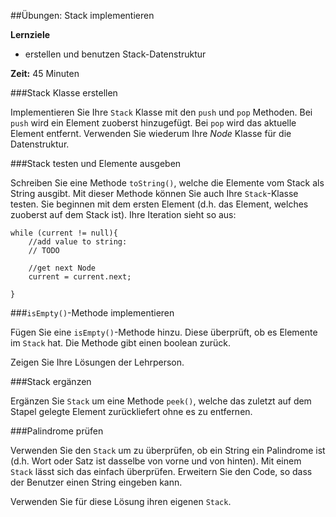 ##Übungen: Stack implementieren

**Lernziele**

* erstellen und benutzen Stack-Datenstruktur

**Zeit:** 45 Minuten

###Stack Klasse erstellen

Implementieren Sie Ihre `Stack` Klasse mit den `push` und `pop`
Methoden. Bei `push` wird ein Element zuoberst hinzugefügt. Bei `pop`
wird das aktuelle Element entfernt. Verwenden Sie wiederum Ihre *Node*
Klasse für die Datenstruktur.

###Stack testen und Elemente ausgeben

Schreiben Sie eine Methode `toString()`, welche die Elemente vom Stack
als String ausgibt. Mit dieser Methode können Sie auch Ihre
`Stack`-Klasse testen. Sie beginnen mit dem ersten Element (d.h. das
Element, welches zuoberst auf dem Stack ist). Ihre Iteration sieht so
aus:

~~~~~~~~~~~~~~~~~~~~~~~~~~~~~~~~~~~
while (current != null){
	//add value to string:
	// TODO

	//get next Node
	current = current.next;

}
~~~~~~~~~~~~~~~~~~~~~~~~~~~~~~~~~~~


###`isEmpty()`-Methode implementieren

Fügen Sie eine `isEmpty()`-Methode hinzu. Diese überprüft, ob es Elemente
im `Stack` hat. Die Methode gibt einen boolean zurück.

Zeigen Sie Ihre Lösungen der Lehrperson.

###Stack ergänzen

Ergänzen Sie `Stack` um eine Methode `peek()`, welche das zuletzt auf
dem Stapel gelegte Element zurückliefert ohne es zu entfernen.

###Palindrome prüfen

Verwenden Sie den `Stack` um zu überprüfen, ob ein String ein Palindrome
ist (d.h. Wort oder Satz ist dasselbe von vorne und von hinten). Mit
einem `Stack` lässt sich das einfach überprüfen. Erweitern Sie den Code,
so dass der Benutzer einen String eingeben kann.

Verwenden Sie für diese Lösung ihren eigenen `Stack`.

